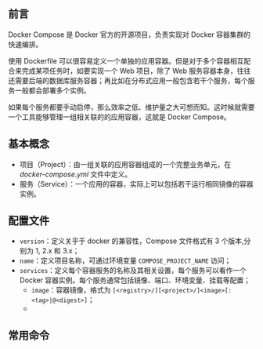 ## 前言

Docker Compose 是 Docker 官方的开源项目，负责实现对 Docker 容器集群的快速编排。

使用 Dockerfile 可以很容易定义一个单独的应用容器。但是对于多个容器相互配合来完成某项任务时，如要实现一个 Web 项目，除了 Web 服务容器本身，往往还需要后端的数据库服务容器；再比如在分布式应用一般包含若干个服务，每个服务一般都会部署多个实例。

如果每个服务都要手动启停，那么效率之低、维护量之大可想而知。这时候就需要一个工具能够管理一组相关联的的应用容器，这就是 Docker Compose。
## 基本概念

- 项目（Project）：由一组关联的应用容器组成的一个完整业务单元，在 *docker-compose.yml* 文件中定义。
- 服务（Service）：一个应用的容器，实际上可以包括若干运行相同镜像的容器实例。


## 配置文件

+ `version`：定义关乎于 docker 的兼容性，Compose 文件格式有 3 个版本,分别为 1, 2.x 和 3.x；
+ `name`：定义项目名称，可通过环境变量 `COMPOSE_PROJECT_NAME` 访问；
+ `services`：定义每个容器服务的名称及其相关设置，每个服务可以看作一个 Docker 容器实例。每个服务通常包括镜像、端口、环境变量、挂载等配置；
	+ `image`：容器镜像，格式为 `[<registry>/][<project>/]<image>[:<tag>|@<digest>]`；
	+ 

## 常用命令

